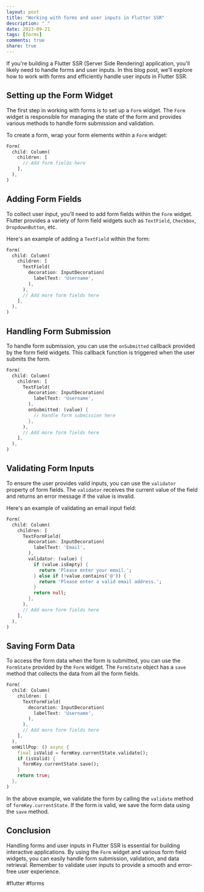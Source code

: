 ```yaml
---
layout: post
title: "Working with forms and user inputs in Flutter SSR"
description: " "
date: 2023-09-21
tags: [forms]
comments: true
share: true
---
```


If you're building a Flutter SSR (Server Side Rendering) application, you'll likely need to handle forms and user inputs. In this blog post, we'll explore how to work with forms and efficiently handle user inputs in Flutter SSR.

## Setting up the Form Widget

The first step in working with forms is to set up a `Form` widget. The `Form` widget is responsible for managing the state of the form and provides various methods to handle form submission and validation.

To create a form, wrap your form elements within a `Form` widget:

```dart
Form(
  child: Column(
    children: [
      // Add form fields here
    ],
  ),
)
```

## Adding Form Fields

To collect user input, you'll need to add form fields within the `Form` widget. Flutter provides a variety of form field widgets such as `TextField`, `Checkbox`, `DropdownButton`, etc.

Here's an example of adding a `TextField` within the form:

```dart
Form(
  child: Column(
    children: [
      TextField(
        decoration: InputDecoration(
          labelText: 'Username',
        ),
      ),
      // Add more form fields here
    ],
  ),
)
```

## Handling Form Submission

To handle form submission, you can use the `onSubmitted` callback provided by the form field widgets. This callback function is triggered when the user submits the form.

```dart
Form(
  child: Column(
    children: [
      TextField(
        decoration: InputDecoration(
          labelText: 'Username',
        ),
        onSubmitted: (value) {
          // Handle form submission here
        },
      ),
      // Add more form fields here
    ],
  ),
)
```

## Validating Form Inputs

To ensure the user provides valid inputs, you can use the `validator` property of form fields. The `validator` receives the current value of the field and returns an error message if the value is invalid.

Here's an example of validating an email input field:

```dart
Form(
  child: Column(
    children: [
      TextFormField(
        decoration: InputDecoration(
          labelText: 'Email',
        ),
        validator: (value) {
          if (value.isEmpty) {
            return 'Please enter your email.';
          } else if (!value.contains('@')) {
            return 'Please enter a valid email address.';
          }
          return null;
        },
      ),
      // Add more form fields here
    ],
  ),
)
```

## Saving Form Data

To access the form data when the form is submitted, you can use the `FormState` provided by the `Form` widget. The `FormState` object has a `save` method that collects the data from all the form fields.

```dart
Form(
  child: Column(
    children: [
      TextFormField(
        decoration: InputDecoration(
          labelText: 'Username',
        ),
      ),
      // Add more form fields here
    ],
  ),
  onWillPop: () async {
    final isValid = formKey.currentState.validate();
    if (isValid) {
      formKey.currentState.save();
    }
    return true;
  },
)
```

In the above example, we validate the form by calling the `validate` method of `formKey.currentState`. If the form is valid, we save the form data using the `save` method.

## Conclusion

Handling forms and user inputs in Flutter SSR is essential for building interactive applications. By using the `Form` widget and various form field widgets, you can easily handle form submission, validation, and data retrieval. Remember to validate user inputs to provide a smooth and error-free user experience.

#flutter #forms